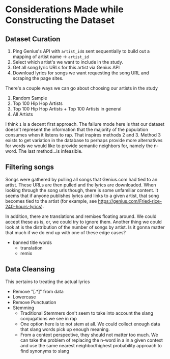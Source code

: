 # Considerations Made while Constructing the Dataset

## Dataset Curation

1. Ping Genius's API with `artist_id`s sent sequentially to build out a mapping of artist name -> `artist_id`
2. Select which artist's we want to include in the study.
3. Get all song lyric URLs for this artist via Genius API
4. Download lyrics for songs we want requesting the song URL and scraping the page sites.

There's a couple ways we can go about choosing our artists in the study

1. Random Sample
2. Top 100 Hip Hop Artists
3. Top 100 Hip Hop Artists + Top 100 Artists in general
4. All Artists

I think `1` is a decent first approach. The failure mode here is that our dataset doesn't represent the information that
the majority of the population consumes when it listens to rap. That inspires methods 2 and 3. Method 3 exists to get
variation in the database to perhaps provide more alternatives for words we would like to provide semantic neighbors for,
namely the n-word. The last method...is infeasible.

## Filtering songs

Songs were gathered by pulling all songs that Genius.com had tied to an artist. These URLs are then pulled and the
lyrics are downloaded. When looking through the song urls though, there is some unfamiliar content. It seems that if
anyone publishes lyrics and links to a given artist, that song becomes tied to the artist (for example, see https://genius.com/Fried-rice-240-hours-lyrics).

In addition, there are translations and remixes floating around. We could accept these as is, or, we could try to ignore them.
Another thing we could look at is the distribution of the number of songs by artist. Is it gonna matter that much if we do
end up with one of these edge cases?

- banned title words
    - translation
    - remix

## Data Cleansing

This pertains to treating the actual lyrics
- Remove "[.*]" from data
- Lowercase
- Remove Punctuation
- Stemming
    - Traditional Stemmers don't seem to take into account the slang conjugations we see in rap
    - One option here is to not stem at all. We could collect enough data that slang words pick up enough meaning.
    - From a context perspective, they should not matter too much. We can take the problem of replacing the n-word in a
    in a given context and use the same nearest neighbor/highest probability approach to find synonyms to slang

